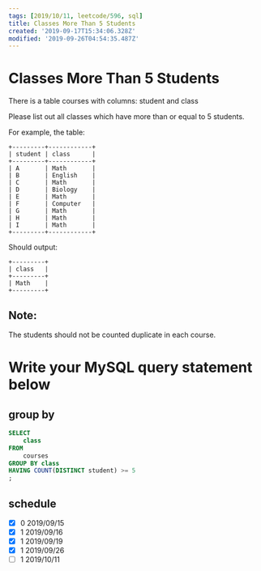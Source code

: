 ```yaml
---
tags: [2019/10/11, leetcode/596, sql]
title: Classes More Than 5 Students
created: '2019-09-17T15:34:06.328Z'
modified: '2019-09-26T04:54:35.487Z'
---
```


# Classes More Than 5 Students

There is a table courses with columns: student and class

Please list out all classes which have more than or equal to 5 students.

For example, the table:

```
+---------+------------+
| student | class      |
+---------+------------+
| A       | Math       |
| B       | English    |
| C       | Math       |
| D       | Biology    |
| E       | Math       |
| F       | Computer   |
| G       | Math       |
| H       | Math       |
| I       | Math       |
+---------+------------+
```
Should output:

```
+---------+
| class   |
+---------+
| Math    |
+---------+
```


## Note:

The students should not be counted duplicate in each course.

# Write your MySQL query statement below

## group by

```sql
SELECT
    class
FROM
    courses
GROUP BY class
HAVING COUNT(DISTINCT student) >= 5
;
```


## schedule

* [x] 0 2019/09/15
* [x] 1 2019/09/16
* [x] 1 2019/09/19
* [x] 1 2019/09/26
* [ ] 1 2019/10/11
